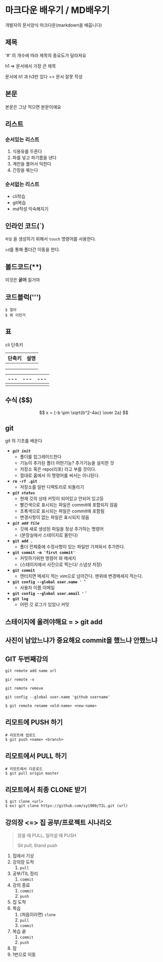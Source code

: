 # 마크다운 배우기 / MD배우기

개발자의 문서양식 마크다운(markdown을 배웁니다)



## 제목

'#' 의 개수에 따라 제목의 중요도가 달라져요

h1 => 문서에서 가장 큰 제목

문서에 h1 과 h3만 있다 => 문서 잘못 작성



## 본문

본문은 그냥 적으면 본문이에요



## 리스트



### 순서있는 리스트

1. 식용유를 두른다
2. 파를 넣고 파기름을 낸다
3. 계란을 풀어서 익힌다
4. 간장을 볶는다

### 순서없는 리스트

- cli학습
- git복습
- md작성 익숙해지기



## 인라인 코드(`)

`파일` 을 생성하기 위해서 `touch` 명령어를 사용한다.

`cd`를 통해 폴더간 이동을 한다.



## 볼드코드(**)

이것은 **굵어** 질거야





## 코드블럭(''')

```
$ 얼아
$ 뭐 이런거
```



## 표

cli 단축키

| 단축키 | 설명 |
| ------ | ---- |
|        |      |
|        |      |
|        |      |

| ---  | ---  | ---  |
| ---- | ---- | ---- |
|      |      |      |



## 수식 ($$)

$$
x = {-b \pm \sqrt{b^2-4ac} \over 2a}
$$













## git

git 의 기초를 배운다



- ***```git init```*** 
  - 폴더를 업그레이드한다
  - 기능이 추가된 폴더 어떤기능? 추가기능을 설치한 것
  - 저장소 혹은 repo(리포) 라고 부를 것이다.
  - 절대로 홈에서 이 명령어를 써서는 아니된다.
- **```rm -rf .git```**
  - 저장소를 일반 디렉토리로 되돌리기
- ***```git status```***
  - 현재 깃의 상태 커밋이 되어있고 안되어 있고등
  - 빨간색으로 표시되는 파일은 commit에 포함되지 않음
  - 초록색으로 표시되는 파일은 commit에 포함됨
  - 변경사항이 없는 파일은 표시되지 않음
- ***```git add file```***
  - 깃에 새로 생성된 파일을 정상 추가하는 명령어
  - (분장실에서 스테이지로 올린다)
- **```git add .```**
  - 폴더 전체중에 수정사항이 있는 파일만 가져와서 추가한다.
- **```git commit -m 'first commit'```**
  - 커밋하기위한 명령어 와 메세지
  - (스테이지에서 사진으로 찍는다/ 스냅샷 저장)
- **```git commit```**
  - 엔터치면 메세지 적는 vim으로 넘어간다. 맨위에 변경메세지 적는다.
- **```git config --global user.name ' ```'**
  - 사용자 이름 이메일
- **```git config --global user.email '```** '
- **```git log```**
  - 어떤 깃 로그가 있었나 커밋







## 스테이지에 올려야해요 = > git add

## 사진이 남았느냐가 중요해요 commit을 했느냐 안했느냐











## GIT 두번째강의



```git remote add name url```

```gir remote -v```

```git remote remove```


```git config --global user.name 'github username'```

```
$ git remote rename <old-name> <new-name>
```

## 리모트에 PUSH 하기

```
# 리모트에 업로드
$ git push <name> <branch>
```

## 리모트에서 PULL 하기

```
# 리모트에서 다운로드
$ git pull origin master 
```

## 리모트에서 최종 CLONE 받기

```
$ git clone <url> 
$ ex) git clone https://github.com/sy1909/TIL.git (url)
```

## 강의장 <=> 집 공부/프로젝트 시나리오

> 앉을 때 PULL, 일어설 때 PUSH
>
> Sit pull, Stand push

1. 집에서 기상
2. 강의장 도착
   1. `pull`
3. 공부/TIL 정리
   1. `commit`
4. 강의 종료
   1. `commit`
   2. `push`
5. 집 도착
6. 복습
   1. (처음이라면) `clone`
   2. `pull`
   3. `commit`
7. 복습 끝
   1. `commit`
   2. `push`
8. 잠
9. 1번으로 이동








